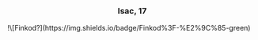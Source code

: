
<div>
        <h3 align="center">Isac, 17</h3>
</div>
    <div>
        !\[Finkod?](https://img.shields.io/badge/Finkod%3F-%E2%9C%85-green)
    </div>
